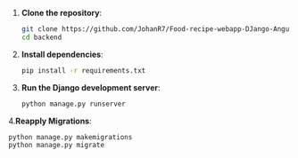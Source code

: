 1. **Clone the repository**:
   ```bash
   git clone https://github.com/JohanR7/Food-recipe-webapp-DJango-Angular-.git
   cd backend
   ```

2. **Install dependencies**:
   ```bash
   pip install -r requirements.txt
   ```

3. **Run the Django development server**:
   ```bash
   python manage.py runserver
   ```
 4.**Reapply Migrations**:
   ```bash
   python manage.py makemigrations
   python manage.py migrate
   ```
